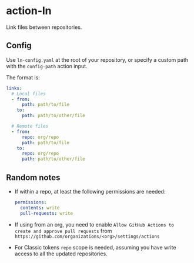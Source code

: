 # action-ln

Link files between repositories.

## Config

Use `ln-config.yaml` at the root of your repository, or specify a custom path
with the `config-path` action input.

The format is:

```yaml
links:
  # Local files
  - from:
      path: path/to/file
    to:
      path: path/to/other/file

  # Remote files
  - from:
      repo: org/repo
      path: path/to/file
    to:
      repo: org/repo
      path: path/to/other/file
```

## Random notes

- If within a repo, at least the following permissions are needed:

  ```yaml
  permissions:
    contents: write
    pull-requests: write
  ```

- If using from an org, you need to enable `Allow GitHub Actions to create and
approve pull requests` from
  `https://github.com/organizations/<org>/settings/actions`

- For Classic tokens `repo` scope is needed, assuming you have write access to
  all the updated repositories.
